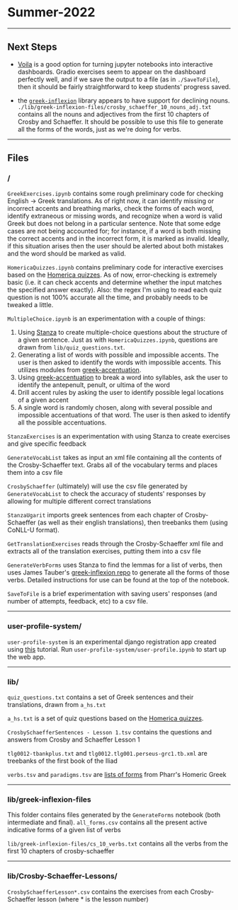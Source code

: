 # Summer-2022

---

## Next Steps

- [Voila](https://voila.readthedocs.io/en/stable/index.html) is a good option for turning jupyter notebooks into interactive dashboards. Gradio exercises seem to appear on the dashboard perfectly well, and if we save the output to a file (as in `./SaveToFile`), then it should be fairly straightforward to keep students' progress saved. 

- the [`greek-inflexion`](https://github.com/jtauber/greek-inflexion) library appears to have support for declining nouns. `./lib/greek-inflexion-files/crosby_schaeffer_10_nouns_adj.txt` contains all the nouns and adjectives from the first 10 chapters of Crosby and Schaeffer. It should be possible to use this file to generate all the forms of the words, just as we're doing for verbs. 

---

## Files


### /

`GreekExercises.ipynb` contains some rough preliminary code for checking English -> Greek translations. As of right now, it can identify missing or incorrect accents and breathing marks, check the forms of each word, identify extraneous or missing words, and recognize when a word is valid Greek but does not belong in a particular sentence. Note that some edge cases are not being accounted for; for instance, if a word is both missing the correct accents and in the incorrect form, it is marked as invalid. Ideally, if this situation arises then the user should be alerted about both mistakes and the word should be marked as valid.

`HomericaQuizzes.ipynb` contains preliminary code for interactive exercises based on the [Homerica quizzes](https://github.com/gregorycrane/Homerica/tree/master/quizzes). As of now, error-checking is extremely basic (i.e. it can check accents and determine whether the input matches the specified answer exactly). Also: the regex I'm using to read each quiz question is not 100% accurate all the time, and probably needs to be tweaked a little.

`MultipleChoice.ipynb` is an experimentation with a couple of things: 
1. Using [Stanza](https://stanfordnlp.github.io/stanza/index.html) to create multiple-choice questions about the structure of a given sentence. Just as with `HomericaQuizzes.ipynb`, questions are drawn from `lib/quiz_questions.txt`. 
2. Generating a list of words with possible and impossible accents. The user is then asked to identify the words with impossible accents. This utilizes modules from [greek-accentuation](https://github.com/jtauber/greek-accentuation).
3. Using [greek-accentuation](https://github.com/jtauber/greek-accentuation) to break a word into syllables, ask the user to identify the antepenult, penult, or ultima of the word
4. Drill accent rules by asking the user to identify possible legal locations of a given accent
5. A single word is randomly chosen, along with several possible and impossible accentuations of that word. The user is then asked to identify all the possible accentuations.

`StanzaExercises` is an experimentation with using Stanza to create exercises and give specific feedback

`GenerateVocabList` takes as input an xml file containing all the contents of the Crosby-Schaeffer text. Grabs all of the vocabulary terms and places them into a csv file

`CrosbySchaeffer` (ultimately) will use the csv file generated by `GenerateVocabList` to check the accuracy of students' responses by allowing for multiple different correct translations 

`StanzaUgarit` imports greek sentences from each chapter of Crosby-Schaeffer (as well as their english translations), then treebanks them (using CoNLL-U format).

`GetTranslationExercises` reads through the Crosby-Schaeffer xml file and extracts all of the translation exercises, putting them into a csv file

`GenerateVerbForms` uses Stanza to find the lemmas for a list of verbs, then uses James Tauber's [greek-inflexion repo](https://github.com/jtauber/greek-inflexion) to generate all the forms of those verbs. Detailed instructions for use can be found at the top of the notebook.

`SaveToFile` is a brief experimentation with saving users' responses (and number of attempts, feedback, etc) to a csv file.



---

### user-profile-system/

`user-profile-system` is an experimental django registration app created using [this](https://dev.to/earthcomfy/creating-a-django-registration-login-app-part-i-1di5) tutorial. Run `user-profile-system/user-profile.ipynb` to start up the web app.

---

### lib/

`quiz_questions.txt` contains a set of Greek sentences and their translations, drawn from `a_hs.txt`

`a_hs.txt` is a set of quiz questions based on the [Homerica quizzes](https://github.com/gregorycrane/Homerica/tree/master/quizzes). 

`CrosbySchaefferSentences - Lesson 1.tsv` contains the questions and answers from Crosby and Schaeffer Lesson 1

`tlg0012-tbankplus.txt` and `tlg0012.tlg001.perseus-grc1.tb.xml` are treebanks of the first book of the Iliad

`verbs.tsv` and `paradigms.tsv` are [lists of forms](https://github.com/jtauber/greek-inflexion/tree/master/homer-data) from Pharr's Homeric Greek

---

### lib/greek-inflexion-files

This folder contains files generated by the `GenerateForms` notebook (both intermediate and final). `all_forms.csv` contains all the present active indicative forms of a given list of verbs

`lib/greek-inflexion-files/cs_10_verbs.txt` contains all the verbs from the first 10 chapters of crosby-schaeffer

---

### lib/Crosby-Schaeffer-Lessons/

`CrosbySchaefferLesson*.csv` contains the exercises from each Crosby-Schaeffer lesson (where * is the lesson number)
